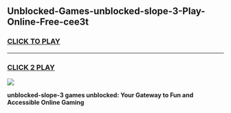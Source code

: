 
## Unblocked-Games-unblocked-slope-3-Play-Online-Free-cee3t
<h3>
<a href="https://premium76.site?title=unblocked-slope-3&ref=26A">CLICK TO PLAY</a></h3>
<hr>

<h3>
<a href="https://premium76.site?title=unblocked-slope-3&ref=26A">CLICK 2 PLAY</a>
  
</h3>

<a href="https://premium76.site?title=unblocked-slope-3&ref=26A"><img src="https://clearcache.store/games.png"></a>


**unblocked-slope-3 games unblocked: Your Gateway to Fun and Accessible Online Gaming**
